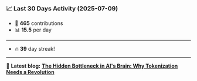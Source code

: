 <!--START_STATS-->
### 📈 Last 30 Days Activity (2025-07-09)  
- 🧮 **465** contributions  
- 📊 **15.5** per day
---
- 🔥 **39** day streak!
---
📝 **Latest blog:** [**The Hidden Bottleneck in AI's Brain: Why Tokenization Needs a Revolution**](https://andriak.com/blog/tokenization-revolution)
<!--END_STATS-->
